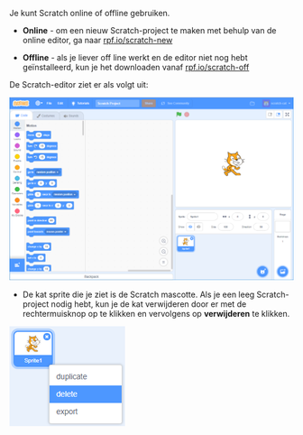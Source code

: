 Je kunt Scratch online of offline gebruiken.

+ **Online** - om een ​​nieuw Scratch-project te maken met behulp van de online editor, ga naar <a href="http://rpf.io/scratch-new" target="_blank">rpf.io/scratch-new</a>

+ **Offline** - als je liever off line werkt en de editor niet nog hebt geïnstalleerd, kun je het downloaden vanaf <a href="http://rpf.io/scratch-off" target="_blank">rpf.io/scratch-off</a>

De Scratch-editor ziet er als volgt uit:

![screenshot](images/scratch-editor.png)

+ De kat sprite die je ziet is de Scratch mascotte. Als je een leeg Scratch-project nodig hebt, kun je de kat verwijderen door er met de rechtermuisknop op te klikken en vervolgens op **verwijderen** te klikken.

![screenshot](images/delete.png)
